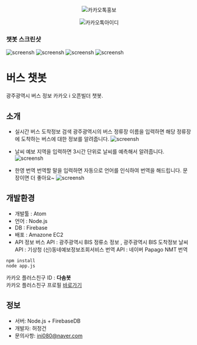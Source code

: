 <div align="center">

  ![카카오톡홍보](./screenshot/kakao_guide.png)

  ![카카오톡아이디](./screenshot/kakao_id.png)
</div>


### 챗봇 스크린샷
![screensh](./screenshot/screenshot1.jpg)
![screensh](./screenshot/screenshot2.jpg)
![screensh](./screenshot/screenshot3.jpg)
![screensh](./screenshot/screenshot4.jpg)

# 버스 챗봇
광주광역시 버스 정보 카카오 i 오픈빌더 챗봇.

## 소개
  - 실시간 버스 도착정보 검색
광주광역시의 버스 정류장 이름을 입력하면 해당 정류장에 도착하는 버스에 대한 정보를 알려줍니다.
![screensh](./screenshot/screenshot5.jpg)

 - 날씨 예보
지역을 입력하면 3시간 단위로 날씨를 예측해서 알려줍니다.
![screensh](./screenshot/screenshot6.jpg)

 - 한영 번역
번역할 말을 입력하면 자동으로 언어를 인식하여 번역을 해드립니다. 문장이면 더 좋아요~
![screensh](./screenshot/screenshot7.jpg)

## 개발환경
- 개발툴 : Atom
- 언어 : Node.js
- DB : Firebase
- 배포 : Amazone EC2
- API 정보
버스 API : 광주광역시 BIS 정류소 정보 , 광주광역시 BIS 도착정보
날씨 API : 기상청 (신)동네예보정보조회서비스
번역 API : 네이버 Papago NMT 번역

```
npm install
node app.js
```

카카오 플러스친구 ID : <b>다솜봇</b>  
카카오 플러스친구 프로필 [바로가기](http://pf.kakao.com/_xhnFbT)

## 정보
- 서버: Node.js + FirebaseDB
- 개발자: 허정건
- 문의사항: ini080@naver.com
